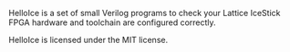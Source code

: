 HelloIce is a set of small Verilog programs to check your Lattice IceStick FPGA 
hardware and toolchain are configured correctly.

HelloIce is licensed under the MIT license.

